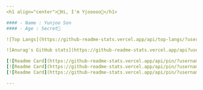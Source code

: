 ```yaml
---
<h1 align="center">🐳Hi, I'm Yjooooo🐳</h1>

#### - Name : Yunjoo Son
#### - Age : Secret🤫

![Top Langs](https://github-readme-stats.vercel.app/api/top-langs/?username=yjooooo&theme=radical&layout=compact)

![Anurag's GitHub stats](https://github-readme-stats.vercel.app/api?username=yjooooo&count_private=true&theme=radical&show_icons=true)

[![Readme Card](https://github-readme-stats.vercel.app/api/pin/?username=yjooooo&theme=radical&repo=27th-SOPT)](https://github.com/yjooooo/27th-SOPT)
[![Readme Card](https://github-readme-stats.vercel.app/api/pin/?username=TeamBeMe&theme=radical&repo=BeMeAndroid)](https://github.com/TeamBeMe/BeMeAndroid)
[![Readme Card](https://github-readme-stats.vercel.app/api/pin/?username=TeamBeMe&theme=radical&repo=Slytherin_yjooooo)](https://github.com/And-Potter)

---
```


